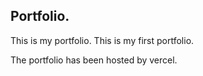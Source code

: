 ## Portfolio.
This is my portfolio. This is my first portfolio.

The portfolio has been hosted by vercel. 
